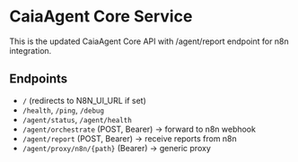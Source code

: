 # CaiaAgent Core Service

This is the updated CaiaAgent Core API with /agent/report endpoint for n8n integration.

## Endpoints
- `/` (redirects to N8N_UI_URL if set)
- `/health`, `/ping`, `/debug`
- `/agent/status`, `/agent/health`
- `/agent/orchestrate` (POST, Bearer) → forward to n8n webhook
- `/agent/report` (POST, Bearer) → receive reports from n8n
- `/agent/proxy/n8n/{path}` (Bearer) → generic proxy
